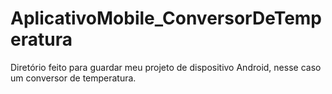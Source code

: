 # AplicativoMobile_ConversorDeTemperatura
Diretório feito para guardar meu projeto de dispositivo Android, nesse caso um conversor de temperatura.

